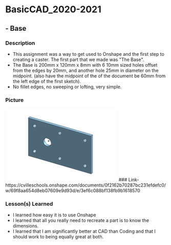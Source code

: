 # BasicCAD_2020-2021

## - Base

### Description
- This assignment was a way to get used to Onshape and the first step to creating a caster. The first part that we made was "The Base".
- The Base is 200mm x 120mm x 8mm with 6 10mm sized holes offset from the edges by 20mm, and another hole 25mm in diameter on the midpoint. (also have the midpoint of the of the document be 60mm from the left edge of the first sketch).
- No fillet edges, no sweeping or lofting, very simple.

### Picture

<img src="Screenshot%202020-09-23%20at%205.05.33%20PM.png" width="350" height="228">
### Link- 
https://cvilleschools.onshape.com/documents/0f2162b70287bc231efdefc0/w/69f8aa654d8eb07609e9d93d/e/3ef6c088bf138fb9b1618570

### Lesson(s) Learned
- I learned how easy it is to use Onshape
- I learned that all you really need to recreate a part is to know the dimensions.
- I learned that I am significantly better at CAD than Coding and that I should work to being equally great at both.
